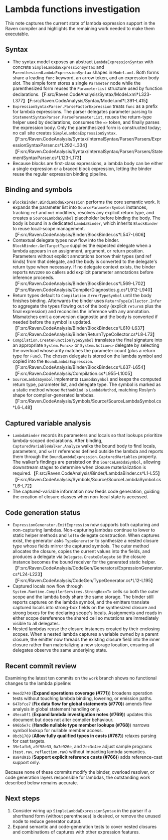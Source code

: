 # Lambda functions investigation

This note captures the current state of lambda expression support in the Raven
compiler and highlights the remaining work needed to make them executable.

## Syntax

* The syntax model exposes an abstract `LambdaExpressionSyntax` with concrete
  `SimpleLambdaExpressionSyntax` and `ParenthesizedLambdaExpressionSyntax`
  shapes in `Model.xml`. Both forms share a leading `func` keyword, an arrow
  token, and an expression body slot. The simple form stores a single `Parameter`
  node while the parenthesized form reuses the `ParameterList` structure used by
  function declarations.【F:src/Raven.CodeAnalysis/Syntax/Model.xml†L323-L377】【F:src/Raven.CodeAnalysis/Syntax/Model.xml†L391-L415】
* `ExpressionSyntaxParser.ParseFactorExpression` treats `func` as a prefix for
  lambda expressions. The parser delegates parameter parsing to
  `StatementSyntaxParser.ParseParameterList`, reuses the return-type helper used
  by declarations, consumes the `=>` token, and finally parses the expression
  body. Only the parenthesized form is constructed today; no call site creates
  `SimpleLambdaExpressionSyntax`.【F:src/Raven.CodeAnalysis/Syntax/InternalSyntax/Parser/Parsers/ExpressionSyntaxParser.cs†L292-L334】【F:src/Raven.CodeAnalysis/Syntax/InternalSyntax/Parser/Parsers/StatementSyntaxParser.cs†L123-L173】
* Because blocks are first-class expressions, a lambda body can be either a
  single expression or a braced block expression, letting the binder reuse the
  regular expression binding pipeline.

## Binding and symbols

* `BlockBinder.BindLambdaExpression` performs the core semantic work. It expands
  the parameter list into `SourceParameterSymbol` instances, tracking `ref` and
  `out` modifiers, resolves any explicit return type, and creates a
  `SourceLambdaSymbol` placeholder before binding the body. The body is bound in
  a dedicated `LambdaBinder`, which inherits `BlockBinder` to reuse local-scope
  management.【F:src/Raven.CodeAnalysis/Binder/BlockBinder.cs†L547-L606】
* Contextual delegate types now flow into the binder. `BlockBinder.GetTargetType`
  supplies the expected delegate when a lambda appears in an assignment,
  argument, or return position. Parameters without explicit annotations borrow
  their types (and ref kinds) from that delegate, and the body is converted to
  the delegate's return type when necessary. If no delegate context exists, the
  binder reports `RAV2200` so callers add explicit parameter annotations before
  inference proceeds.【F:src/Raven.CodeAnalysis/Binder/BlockBinder.cs†L569-L702】【F:src/Raven.CodeAnalysis/CompilerDiagnostics.g.cs†L912-L940】
* Return types default to `Compilation.ErrorTypeSymbol` until the body finishes
  binding. Afterwards the binder uses `ReturnTypeCollector.Infer` to aggregate
  the types flowing out of the body (explicit `return`s plus the final
  expression) and reconciles the inference with any annotation. Mismatches emit
  a conversion diagnostic and the body is converted if needed before the symbol
  is updated.【F:src/Raven.CodeAnalysis/Binder/BlockBinder.cs†L610-L637】【F:src/Raven.CodeAnalysis/Binder/ReturnTypeCollector.cs†L8-L73】
* `Compilation.CreateFunctionTypeSymbol` translates the final signature into an
  appropriate `System.Func<>` or `System.Action<>` delegate by selecting the
  overload whose arity matches the parameter count (plus a return type for
  `Func`). The chosen delegate is stored on the lambda symbol and copied into the
  `BoundLambdaExpression`.【F:src/Raven.CodeAnalysis/Binder/BlockBinder.cs†L637-L654】【F:src/Raven.CodeAnalysis/Compilation.cs†L955-L1005】
* `SourceLambdaSymbol` implements `ILambdaSymbol` and keeps the computed return
  type, parameter list, and delegate type. The symbol is marked as a static
  method whose `MethodKind` is `LambdaMethod`, matching Roslyn’s shape for
  compiler-generated lambdas.【F:src/Raven.CodeAnalysis/Symbols/Source/SourceLambdaSymbol.cs†L6-L48】

## Captured variable analysis

* `LambdaBinder` records its parameters and locals so that lookups prioritize
  lambda-scoped declarations. After binding, `CapturedVariableWalker.Analyze`
  walks the bound body to find locals, parameters, and `self` references defined
  outside the lambda and reports them through the
  `BoundLambdaExpression.CapturedVariables` property. The walker’s findings are
  persisted on the `SourceLambdaSymbol`, allowing downstream stages to determine
  when closure materialization is required.【F:src/Raven.CodeAnalysis/Binder/LambdaBinder.cs†L1-L55】【F:src/Raven.CodeAnalysis/Symbols/Source/SourceLambdaSymbol.cs†L6-L72】
* The captured-variable information now feeds code generation, guiding the
  creation of closure classes when non-local state is accessed.

## Code generation status

* `ExpressionGenerator.EmitExpression` now supports both capturing and
  non-capturing lambdas. Non-capturing lambdas continue to lower to static
  helper methods and `ldftn` delegate construction. When captures exist, the
  generator asks `TypeGenerator` to synthesize a nested closure type whose
  fields mirror the captured symbols. The outer method allocates the closure,
  copies the current values into the fields, and produces a delegate via
  `Delegate.CreateDelegate` so the closure instance becomes the bound receiver
  for the generated static helper.【F:src/Raven.CodeAnalysis/CodeGen/Generators/ExpressionGenerator.cs†L24-L223】【F:src/Raven.CodeAnalysis/CodeGen/TypeGenerator.cs†L12-L195】
* Captured locals now flow through `System.Runtime.CompilerServices.StrongBox<T>`
  cells so both the outer scope and the lambda body share the same storage. The
  binder still reports captures on the lambda symbol, and the emitters translate
  captured locals into strong-box fields on the synthesized closure and strong
  boxes for the declaring scope's locals. Assignments and reads in either scope
  dereference the shared cell so mutations are immediately visible to all
  delegates.
* Nested lambdas reuse the closure instances created by their enclosing scopes.
  When a nested lambda captures a variable owned by a parent closure, the
  emitter now threads the existing closure field into the inner closure rather
  than materializing a new storage location, ensuring all delegates observe the
  same underlying state.

## Recent commit review

Examining the latest ten commits on the `work` branch shows no functional
changes to the lambda pipeline:

* `9eed2740` (**Expand operations coverage (#771)**) broadens operation tests
  without touching lambda binding, lowering, or emission paths.
* `647bfce7` (**Fix data flow for global statements (#770)**) amends flow
  analysis in global statement handling only.
* `49eca8f1` (**Expand lambda investigation notes (#769)**) updates this
  document but does not alter compiler behaviour.
* `696b5e7c` (**Handle nullable type member lookups (#768)**) narrows symbol
  lookup for nullable member access.
* `0bcb1769` (**Allow fully qualified types in casts (#767)**) relaxes parsing
  for cast targets.
* `39e1afb6`, `a9f98e33`, `0a7e926e`, and `2ec3c4ee` adjust sample programs
  (`test.rav`, `reflection.rav`) without impacting lambda semantics.
* `8a84d91b` (**Support explicit reference casts (#766)**) adds reference-cast
  support only.

Because none of these commits modify the binder, overload resolver, or code
generation layers responsible for lambdas, the outstanding work described below
remains accurate.

## Next steps

1. Consider wiring up `SimpleLambdaExpressionSyntax` in the parser if a shorthand
   form (without parentheses) is desired, or remove the unused node to reduce
   generator output.
2. Expand semantic and code-generation tests to cover nested closures and
   combinations of captures with other expression features.
